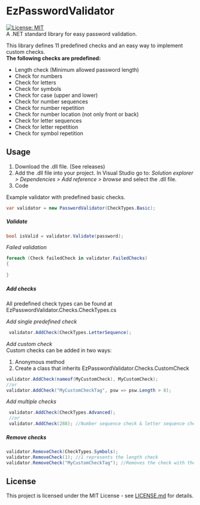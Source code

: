 # EzPasswordValidator
[![License: MIT](https://img.shields.io/badge/License-MIT-yellow.svg)](https://opensource.org/licenses/MIT)    
A .NET standard library for easy password validation.

This library defines 11 predefined checks and an easy way to implement custom checks.     
**The following checks are predefined:**
* Length check (Minimum allowed password length)
* Check for numbers
* Check for letters
* Check for symbols
* Check for case (upper and lower)
* Check for number sequences
* Check for number repetition
* Check for number location (not only front or back)
* Check for letter sequences
* Check for letter repetition
* Check for symbol repetition

## Usage
1. Download the .dll file. (See releases)
2. Add the .dll file into your project.
   In Visual Studio go to: <i>Solution explorer > Dependencies > Add reference > browse </i> and select the .dll file.<br/>
3. Code

Example validator with predefined basic checks.
```C#
var validator = new PasswordValidator(CheckTypes.Basic);
```

##### Validate
```C#
bool isValid = validator.Validate(password);
```

<i>Failed validation</i> 
```C#
foreach (Check failedCheck in validator.FailedChecks)
{
    
}
```

##### Add checks
All predefined check types can be found at EzPasswordValidator.Checks.CheckTypes.cs

<i>Add single predefined check</i>
```C#
 validator.AddCheck(CheckTypes.LetterSequence);
```
<i>Add custom check</i><br/>
Custom checks can be added in two ways:
1. Anonymous method
2. Create a class that inherits EzPasswordValidator.Checks.CustomCheck
```C#
validator.AddCheck(nameof(MyCustomCheck), MyCustomCheck);
//or
validator.AddCheck("MyCustomCheckTag", psw => psw.Length > 8);
```

<i>Add multiple checks</i>
```C#
 validator.AddCheck(CheckTypes.Advanced);
 //or
 validator.AddCheck(288); //Number sequence check & letter sequence check
```

##### Remove checks

```C#
validator.RemoveCheck(CheckTypes.Symbols);
validator.RemoveCheck(1); //1 represents the length check
validator.RemoveCheck("MyCustomCheckTag"); //Removes the check with the given tag
```

## License

This project is licensed under the MIT License - see [LICENSE.md](LICENSE.md) for details.

